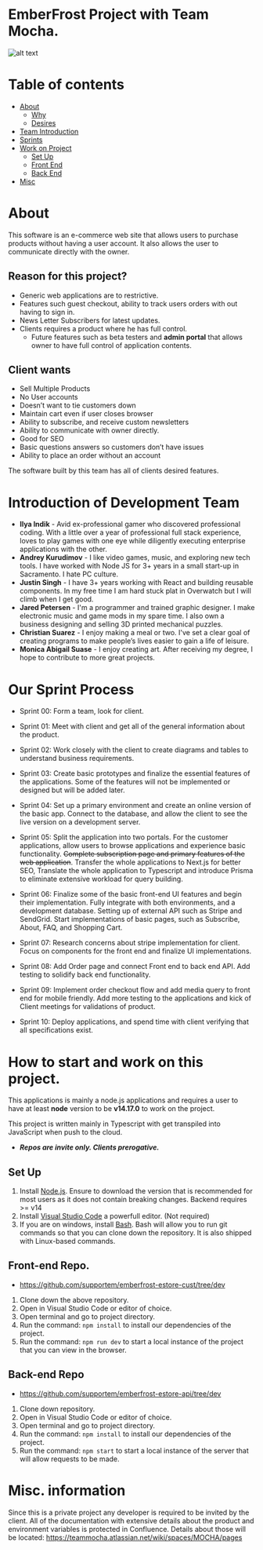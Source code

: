 # EmberFrost Project with Team Mocha.

![alt text](https://res.cloudinary.com/dmgrjhxb7/image/upload/v1652325287/EmberFrost/xpywa0ngwmje0wxdci0c.png "EmberFrost")

# Table of contents

- [About](#about)
  - [Why](#reason-for-this-project)
  - [Desires](#client-wants)
- [Team Introduction](#Introduction-of-Development-Team)
- [Sprints](#our-sprint-process)
- [Work on Project](#how-to-start-and-work-on-this-project)
  - [Set Up](#set-up)
  - [Front End](#front-end-repo)
  - [Back End](#back-end-repo)
- [Misc](#misc-information)

# About

This software is an e-commerce web site that allows users to purchase products without having a user account. It also allows the user to communicate directly with the owner.

## Reason for this project?

- Generic web applications are to restrictive.
- Features such guest checkout, ability to track users orders with out having to sign in.
- News Letter Subscribers for latest updates.
- Clients requires a product where he has full control.
  - Future features such as beta testers and **admin portal** that allows owner to have full control of application contents.

## Client wants

- Sell Multiple Products
- No User accounts
- Doesn’t want to tie customers down
- Maintain cart even if user closes browser
- Ability to subscribe, and receive custom newsletters
- Ability to communicate with owner directly.
- Good for SEO
- Basic questions answers so customers don’t have issues
- Ability to place an order without an account

The software built by this team has all of clients desired features.

# Introduction of Development Team

- **Ilya Indik** - Avid ex-professional gamer who discovered professional coding. With a little over a year of professional full stack experience, loves to play games with one eye while diligently executing enterprise applications with the other.
- **Andrey Kurudimov** - I like video games, music, and exploring new tech tools. I have worked with Node JS for 3+ years in a small start-up in Sacramento. I hate PC culture.
- **Justin Singh** - I have 3+ years working with React and building reusable components. In my free time I am hard stuck plat in Overwatch but I will climb when I get good.
- **Jared Petersen** - I'm a programmer and trained graphic designer. I make electronic music and game mods in my spare time. I also own a business designing and selling 3D printed mechanical puzzles.
- **Christian Suarez** - I enjoy making a meal or two. I've set a clear goal of creating programs to make people’s lives easier to gain a life of leisure.
- **Monica Abigail Suase** - I enjoy creating art. After receiving my degree, I hope to contribute to more great projects.

# Our Sprint Process

- Sprint 00: Form a team, look for client.

- Sprint 01: Meet with client and get all of the general information about the product.

- Sprint 02: Work closely with the client to create diagrams and tables to understand business requirements.

- Sprint 03: Create basic prototypes and finalize the essential features of the applications. Some of the features will not be implemented or designed but will be added later.

- Sprint 04: Set up a primary environment and create an online version of the basic app. Connect to the database, and allow the client to see the live version on a development server.

- Sprint 05: Split the application into two portals. For the customer applications, allow users to browse applications and experience basic functionality. ~~Complete subscription page and primary features of the web application~~. Transfer the whole applications to Next.js for better SEO, Translate the whole application to Typescript and introduce Prisma to eliminate extensive workload for query building.

- Sprint 06: Finalize some of the basic front-end UI features and begin their implementation. Fully integrate with both environments, and a development database. Setting up of external API such as Stripe and SendGrid. Start implementations of basic pages, such as Subscribe, About, FAQ, and Shopping Cart.

- Sprint 07: Research concerns about stripe implementation for client. Focus on components for the front end and finalize UI implementations.

- Sprint 08: Add Order page and connect Front end to back end API. Add testing to solidify back end functionality.

- Sprint 09: Implement order checkout flow and add media query to front end for mobile friendly. Add more testing to the applications and kick of Client meetings for validations of product.

- Sprint 10: Deploy applications, and spend time with client verifying that all specifications exist.

# How to start and work on this project.

This applications is mainly a node.js applications and requires a user to have at least **node** version to be **v14.17.0** to work on the project.

This project is written mainly in Typescript with get transpiled into JavaScript when push to the cloud.

- **_Repos are invite only. Clients prerogative._**

## Set Up

1. Install [Node.js](https://nodejs.org/en/). Ensure to download the version that is recommended for most
   users as it does not contain breaking changes. Backend requires >= v14
2. Install [Visual Studio Code](https://code.visualstudio.com/) a powerfull editor. (Not required)
3. If you are on windows, install [Bash](https://git-scm.com/downloads). Bash will allow you to run git commands so
   that you can clone down the repository. It is also shipped with Linux-based
   commands.

## Front-end Repo.

- https://github.com/supportem/emberfrost-estore-cust/tree/dev

1. Clone down the above repository.
2. Open in Visual Studio Code or editor of choice.
3. Open terminal and go to project directory.
4. Run the command: `npm install` to install our dependencies of the project.
5. Run the command: `npm run dev` to start a local instance of the project that you
   can view in the browser.

## Back-end Repo

- https://github.com/supportem/emberfrost-estore-api/tree/dev

1. Clone down repository.
2. Open in Visual Studio Code or editor of choice.
3. Open terminal and go to project directory.
4. Run the command: `npm install` to install our dependencies of the project.
5. Run the command: `npm start` to start a local instance of the server that will
   allow requests to be made.

# Misc. information

Since this is a private project any developer is required to be invited by the client. All of the documentation with extensive details about the product and environment variables is protected in Confluence. Details about those will be located: https://teammocha.atlassian.net/wiki/spaces/MOCHA/pages
